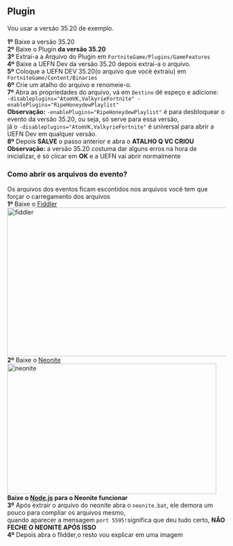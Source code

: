 ## Plugin
Vou usar a versão 35.20 de exemplo.</br>

**1º** Baixe a versão 35.20</br>
**2º** Baixe o Plugin **da versão 35.20**</br>
**3º** Extrai-a a Arquivo do Plugin em `FortniteGame/Plugins/GameFeatures`</br>
**4º** Baixe a UEFN Dev da versão 35.20 depois extrai-a o arquivo.</br>
**5º** Coloque a UEFN DEV 35.20(o arquivo que você extraiu) em `FortniteGame/Content/Binaries`</br>
**6º** Crie um atalho do arquivo e renomeie-o.</br>
**7º** Abra as propriedades do arquivo, vá em `Destino` dê espeço e adicione:</br> `-disableplugins="AtomVK,ValkyrieFortnite" -enablePlugins="RipeHoneydewPlaylist"`</br>
**Observação:** `-enablePlugins="RipeHoneydewPlaylist"` é para desbloquear o evento da versão 35.20, ou seja, só serve para essa versão,</br>já o `-disableplugins="AtomVK,ValkyrieFortnite"` é universal para abrir a UEFN Dev em qualquer versão.</br>
**8º** Depois **SALVE** o passo anterior e abra o **ATALHO Q VC CRIOU**</br>
**Observação:** a versão 35.20 costuma dar alguns erros na hora de inicializar, é só clicar em **OK** e a UEFN vai abrir normalmente</br>

### Como abrir os arquivos do evento?</br>
Os arquivos dos eventos ficam escontidos nos arquivos você tem que forçar o carregamento dos arquivos</br>
**1º** Baixe o [Fiddler](https://www.telerik.com/download/fiddler)</br><img width="683" height="342" alt="fiddler" src="https://github.com/user-attachments/assets/f0c8b182-7621-4204-93ae-e5405abcd82f" /></br>
**2º** Baixe o [Neonite](https://github.com/HybridFNBR/Neonite)</br><img width="482,5" height="300,5" alt="neonite" src="https://github.com/user-attachments/assets/50df8868-5bdd-4c88-af75-be4c8daa3a3e" /></br>
**Baixe o [Node.js](https://nodejs.org/en/download/current/) para o Neonite funcionar**</br>
**3º** Após extrair o arquivo do neonite abra o `neonite.bat`, ele demora um pouco para compliar os arquivos mesmo,</br>quando aparecer a mensagem `port 5595!`significa que deu tudo certo, **NÃO FECHE O NEONITE APÓS ISSO**</br>
**4º** Depois abra o flidder,o resto vou explicar em uma imagem 
